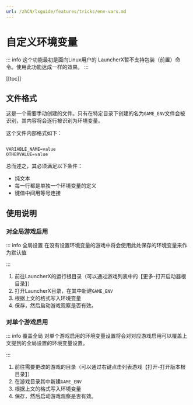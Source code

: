 ```yaml
---
url: /zhCN/lxguide/features/tricks/env-vars.md
---
```

# 自定义环境变量

::: info 这个功能最初是面向Linux用户的
LauncherX暂不支持包装（前置）命令。使用此功能达成一样的效果。
:::

\[\[toc]]

## 文件格式

这是一个需要手动创建的文件。只有在特定目录下创建的名为`GAME_ENV`文件会被识别，其内容将会逐行被识别为环境变量。

这个文件内部格式如下：

```text

VARIABLE_NAME=value
OTHERVALUE=value

```

总而述之，其必须满足以下条件：

* 纯文本
* 每一行都是单独一个环境变量的定义
* 键值中间用等号连接

## 使用说明

### 对全局游戏启用

::: info 全局设置
在没有设置环境变量的游戏中将会使用此处保存的环境变量来作为默认值

:::

1. 前往LauncherX的运行根目录（可以通过游戏列表中的【更多-打开启动器根目录】）
2. 打开LauncherX目录，在其中新建`GAME_ENV`
3. 根据上文的格式写入环境变量
4. 保存，然后启动游戏观察是否有效。

### 对单个游戏启用

::: info 覆盖全局
对单个游戏启用的环境变量设置将会对对应游戏启用可以覆盖上文提到的全局设置的环境变量设置。

:::

1. 前往需要更改的游戏的目录（可以通过右键点击列表游戏【打开-打开版本根目录】）
2. 在游戏目录其中新建`GAME_ENV`
3. 根据上文的格式写入环境变量
4. 保存，然后启动游戏观察是否有效。
